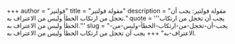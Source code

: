 +++
author = "فولتير"
title = "مقولة فولتير"
description = "مقولة فولتير: يجب أن تخجل من ارتكاب الخطأ وليس من الاعتراف به."
quote = '''يجب أن تخجل من ارتكاب الخطأ وليس من الاعتراف به.'''
slug = "يجب-أن-تخجل-من-ارتكاب-الخطأ-وليس-من-الاعتراف-به"
+++
يجب أن تخجل من ارتكاب الخطأ وليس من الاعتراف به.
